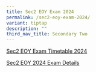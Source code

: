 ```yaml
---
title: Sec2 EOY Exam 2024
permalink: /sec2-eoy-exam-2024/
variant: tiptap
description: ""
third_nav_title: Secondary Two
---
```

<p><a href="/files/Exam Timetable 2024/2024_NSS_End_of_Year_Exam_Timetable__Sec2.pdf" rel="noopener noreferrer nofollow" target="_blank">Sec2 EOY Exam Timetable 2024</a>
</p>
<p><a href="https://for.edu.sg/2024-nss-t4eye-s2" rel="noopener nofollow" target="_blank">Sec2 EOY 2024 Exam Details </a>
</p>